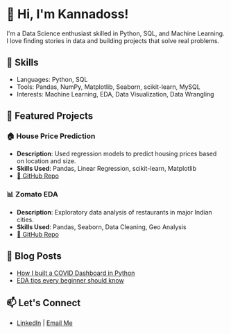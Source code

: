# 👋 Hi, I'm Kannadoss!

I'm a Data Science enthusiast skilled in Python, SQL, and Machine Learning. I love finding stories in data and building projects that solve real problems.

## 🔧 Skills
- Languages: Python, SQL
- Tools: Pandas, NumPy, Matplotlib, Seaborn, scikit-learn, MySQL
- Interests: Machine Learning, EDA, Data Visualization, Data Wrangling

## 📂 Featured Projects

### 🏠 House Price Prediction
- **Description**: Used regression models to predict housing prices based on location and size.
- **Skills Used**: Pandas, Linear Regression, scikit-learn, Matplotlib
- [🔗 GitHub Repo](https://github.com/datasam/house-price-prediction)

### 📊 Zomato EDA
- **Description**: Exploratory data analysis of restaurants in major Indian cities.
- **Skills Used**: Pandas, Seaborn, Data Cleaning, Geo Analysis
- [🔗 GitHub Repo](https://github.com/datasam/zomato-eda)

## 📝 Blog Posts
- [How I built a COVID Dashboard in Python](#)
- [EDA tips every beginner should know](#)

## 📫 Let's Connect
- [LinkedIn](#https://www.linkedin.com/in/kannadoss-ramadoss/) | [Email Me](mailto:kannadossramadoss@gmail.com)
